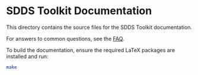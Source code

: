 # SDDS Toolkit Documentation

This directory contains the source files for the SDDS Toolkit documentation.

For answers to common questions, see the [FAQ](FAQ.md).

To build the documentation, ensure the required LaTeX packages are installed and run:

```bash
make
```
